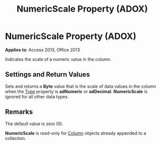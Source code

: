 ﻿---
title: NumericScale Property (ADOX)
TOCTitle: NumericScale Property (ADOX)
ms:assetid: ebe73bdc-2570-f54a-3d2f-85a2a4634c9a
ms:mtpsurl: https://msdn.microsoft.com/library/JJ250197(v=office.15)
ms:contentKeyID: 48548501
ms.date: 09/18/2015
mtps_version: v=office.15
---

# NumericScale Property (ADOX)


**Applies to**: Access 2013, Office 2013

Indicates the scale of a numeric value in the column.

## Settings and Return Values

Sets and returns a **Byte** value that is the scale of data values in the column when the [Type](https://msdn.microsoft.com/library/jj249169\(v=office.15\)) property is **adNumeric** or **adDecimal**. **NumericScale** is ignored for all other data types.

## Remarks

The default value is zero (0).

**NumericScale** is read-only for [Column](column-object-adox.md) objects already appended to a collection.

